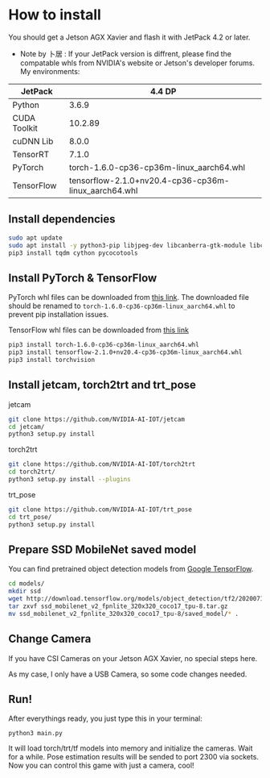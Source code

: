 # How to install

You should get a Jetson AGX Xavier and flash it with JetPack 4.2 or later.

* Note by 卜居 : If your JetPack version is diffrent, please find the compatable whls from NVIDIA's website or Jetson's developer forums. My environments:

| JetPack | 4.4 DP |
| - | - |
| Python | 3.6.9 |
| CUDA Toolkit | 10.2.89 |
| cuDNN Lib | 8.0.0 |
| TensorRT | 7.1.0 |
| PyTorch | torch-1.6.0-cp36-cp36m-linux_aarch64.whl |
| TensorFlow | tensorflow-2.1.0+nv20.4-cp36-cp36m-linux_aarch64.whl |

## Install dependencies

```bash
sudo apt update
sudo apt install -y python3-pip libjpeg-dev libcanberra-gtk-module libcanberra-gtk3-module python3-matplotlib
pip3 install tqdm cython pycocotools
```

## Install PyTorch & TensorFlow

PyTorch whl files can be downloaded from [this link](https://nvidia.box.com/shared/static/9eptse6jyly1ggt9axbja2yrmj6pbarc.whl). The downloaded file should be renamed to `torch-1.6.0-cp36-cp36m-linux_aarch64.whl` to prevent pip installation issues.

TensorFlow whl files can be downloaded from [this link](https://developer.download.nvidia.com/compute/redist/jp/v44/tensorflow/tensorflow-2.1.0+nv20.4-cp36-cp36m-linux_aarch64.whl)

```bash
pip3 install torch-1.6.0-cp36-cp36m-linux_aarch64.whl
pip3 install tensorflow-2.1.0+nv20.4-cp36-cp36m-linux_aarch64.whl
pip3 install torchvision
```

## Install jetcam, torch2trt and trt_pose

jetcam

```bash
git clone https://github.com/NVIDIA-AI-IOT/jetcam
cd jetcam/
python3 setup.py install
```

torch2trt

```bash
git clone https://github.com/NVIDIA-AI-IOT/torch2trt
cd torch2trt/
python3 setup.py install --plugins
```

trt_pose

```bash
git clone https://github.com/NVIDIA-AI-IOT/trt_pose
cd trt_pose/
python3 setup.py install
```

## Prepare SSD MobileNet saved model

You can find pretrained object detection models from [Google TensorFlow](https://github.com/tensorflow/models/blob/master/research/object_detection/g3doc/tf2_detection_zoo.md).

```bash
cd models/
mkdir ssd
wget http://download.tensorflow.org/models/object_detection/tf2/20200711/ssd_mobilenet_v2_fpnlite_320x320_coco17_tpu-8.tar.gz
tar zxvf ssd_mobilenet_v2_fpnlite_320x320_coco17_tpu-8.tar.gz
mv ssd_mobilenet_v2_fpnlite_320x320_coco17_tpu-8/saved_model/* .
```


## Change Camera

If you have CSI Cameras on your Jetson AGX Xavier, no special steps here.

As my case, I only have a USB Camera, so some code changes needed.



## Run!

After everythings ready, you just type this in your terminal:

```
python3 main.py
```

It will load torch/trt/tf models into memory and initialize the cameras. Wait for a while. Pose estimation results will be sended to port 2300 via sockets. Now you can control this game with just a camera, cool!


